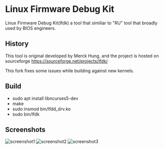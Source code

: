 Linux Firmware Debug Kit
========================
Linux Firmware Debug Kit(lfdk) a tool that similiar to "RU" tool that broadly used by BIOS engineers.

History
-------
This tool is original developed by Merck Hung, and the project is hosted on sourceforge
https://sourceforge.net/projects/lfdk/

This fork fixes some issues while building against new kernels.

Build
-----
 * sudo apt install libncurses5-dev
 * make
 * sudo insmod bin/lfdd_drv.ko
 * sudo bin/lfdk

Screenshots
-----------
![screenshot1](https://github.com/acelan/lfdk/raw/master/screenshots/Screenshot01.png)
![screenshot2](https://github.com/acelan/lfdk/raw/master/screenshots/Screenshot02.png)
![screenshot3](https://github.com/acelan/lfdk/raw/master/screenshots/Screenshot03.png)
